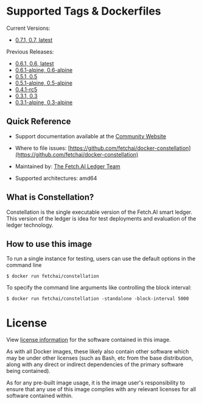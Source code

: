 # Supported Tags & Dockerfiles

Current Versions:

* [0.7.1, 0.7, latest](https://github.com/fetchai/docker-constellation/blob/master/ubuntu/Dockerfile)

Previous Releases:

* [0.6.1, 0.6, latest](https://github.com/fetchai/docker-constellation/blob/master/ubuntu/Dockerfile)
* [0.6.1-alpine, 0.6-alpine](https://github.com/fetchai/docker-constellation/blob/master/alpine/Dockerfile)
* [0.5.1, 0.5](https://github.com/fetchai/docker-constellation/blob/master/ubuntu/Dockerfile)
* [0.5.1-alpine, 0.5-alpine](https://github.com/fetchai/docker-constellation/blob/master/alpine/Dockerfile)
* [0.4.1-rc5](https://github.com/fetchai/docker-constellation/blob/master/ubuntu/Dockerfile)
* [0.3.1, 0.3](https://github.com/fetchai/docker-constellation/blob/master/ubuntu/Dockerfile)
* [0.3.1-alpine, 0.3-alpine](https://github.com/fetchai/docker-constellation/blob/master/alpine/Dockerfile)

## Quick Reference

* Support documentation available at the [Community Website](https://community.fetch.ai/)

* Where to file issues: [https://github.com/fetchai/docker-constellation](https://github.com/fetchai/docker-constellation)

* Maintained by: [The Fetch.AI Ledger Team](https://github.com/fetchai/ledger)

* Supported architectures: amd64

## What is Constellation?

Constellation is the single executable version of the Fetch.AI smart ledger. This version of the ledger is idea for test deployments and evaluation of the ledger technology.

## How to use this image

To run a single instance for testing, users can use the default options in the command line

    $ docker run fetchai/constellation

To specify the command line arguments like controlling the block interval:

    $ docker run fetchai/constellation -standalone -block-interval 5000

# License

View [license information](https://github.com/fetchai/ledger/blob/master/LICENSE) for the software contained in this image.

As with all Docker images, these likely also contain other software which may be under other licenses (such as Bash, etc from the base distribution, along with any direct or indirect dependencies of the primary software being contained).

As for any pre-built image usage, it is the image user's responsibility to ensure that any use of this image complies with any relevant licenses for all software contained within.
